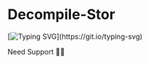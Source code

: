 # Decompile-Stor

[![Typing SVG](https://readme-typing-svg.demolab.com?font=Fira+Code&size=27&pause=1000&color=FF4B4B&background=4AFFC600&width=435&lines=Hello+Brother%2C+It's+Sagor..!+%F0%9F%98%BB+++Tools+from+Cyber+%E2%80%8B%E2%80%8BZone-BCZ+Team+have+been+published%2C+enjoy..!)](https://git.io/typing-svg)


Need Support 💛🍂
